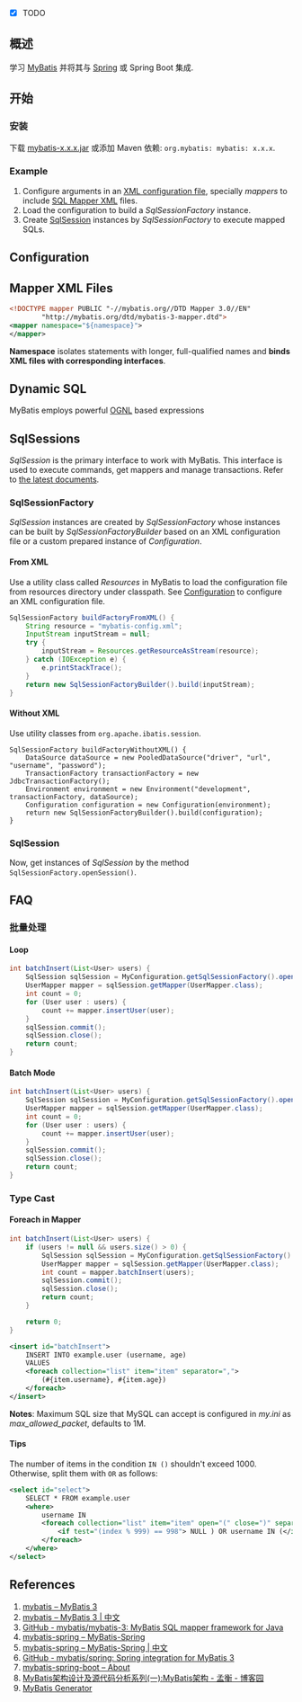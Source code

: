 - [x] TODO

## 概述

学习 [MyBatis](https://mybatis.org/mybatis-3/) 并将其与 [Spring](spring/index.md) 或 Spring Boot 集成.

## 开始

### 安装

下载 [mybatis-x.x.x.jar](https://github.com/mybatis/mybatis-3/releases) 或添加 Maven 依赖: `org.mybatis: mybatis: x.x.x`.

### Example

1. Configure arguments in an [XML configuration file](#configuration), specially *mappers* to include [SQL Mapper XML](#mapper-xml-files) files.
2. Load the configuration to build a *SqlSessionFactory* instance.
3. Create [SqlSession](#sqlsessions) instances by *SqlSessionFactory* to execute mapped SQLs.

## Configuration

## Mapper XML Files

```xml
<!DOCTYPE mapper PUBLIC "-//mybatis.org//DTD Mapper 3.0//EN"
        "http://mybatis.org/dtd/mybatis-3-mapper.dtd">
<mapper namespace="${namespace}">
</mapper>
```

**Namespace** isolates statements with longer, full-qualified names and **binds XML files with corresponding interfaces**.

## Dynamic SQL

MyBatis employs powerful [OGNL](https://commons.apache.org/proper/commons-ognl/) based expressions

## SqlSessions

*SqlSession* is the primary interface to work with MyBatis. This interface is used to execute commands, get mappers and manage transactions. Refer to [the latest documents](https://mybatis.org/mybatis-3/zh/java-api.html#sqlSessions).

### SqlSessionFactory

*SqlSession* instances are created by *SqlSessionFactory* whose instances can be built by *SqlSessionFactoryBuilder* based on an XML configuration file or a custom prepared instance of *Configuration*.

#### From XML

Use a utility class called *Resources* in MyBatis to load the configuration file from resources directory under classpath. See [Configuration](#configuration) to configure an XML configuration file. 

```java
SqlSessionFactory buildFactoryFromXML() {
    String resource = "mybatis-config.xml";
    InputStream inputStream = null;
    try {
        inputStream = Resources.getResourceAsStream(resource);
    } catch (IOException e) {
        e.printStackTrace();
    }
    return new SqlSessionFactoryBuilder().build(inputStream);
}
```

#### Without XML

Use utility classes from `org.apache.ibatis.session`.

```
SqlSessionFactory buildFactoryWithoutXML() {
    DataSource dataSource = new PooledDataSource("driver", "url", "username", "password");
    TransactionFactory transactionFactory = new JdbcTransactionFactory();
    Environment environment = new Environment("development", transactionFactory, dataSource);
    Configuration configuration = new Configuration(environment);
    return new SqlSessionFactoryBuilder().build(configuration);
}
```

### SqlSession

Now, get instances of *SqlSession* by the method `SqlSessionFactory.openSession()`.



## FAQ

### 批量处理

#### Loop

```java
int batchInsert(List<User> users) {
    SqlSession sqlSession = MyConfiguration.getSqlSessionFactory().openSession(false);
    UserMapper mapper = sqlSession.getMapper(UserMapper.class);
    int count = 0;
    for (User user : users) {
        count += mapper.insertUser(user);
    }
    sqlSession.commit();
    sqlSession.close();
    return count;
}
```

#### Batch Mode

```java
int batchInsert(List<User> users) {
    SqlSession sqlSession = MyConfiguration.getSqlSessionFactory().openSession(ExecutorType.BATCH, false); // only difference to above way
    UserMapper mapper = sqlSession.getMapper(UserMapper.class);
    int count = 0;
    for (User user : users) {
        count += mapper.insertUser(user);
    }
    sqlSession.commit();
    sqlSession.close();
    return count;
}
```

### Type Cast



#### Foreach in Mapper

```java
int batchInsert(List<User> users) {
    if (users != null && users.size() > 0) {
        SqlSession sqlSession = MyConfiguration.getSqlSessionFactory().openSession();
        UserMapper mapper = sqlSession.getMapper(UserMapper.class);
        int count = mapper.batchInsert(users);
        sqlSession.commit();
        sqlSession.close();
        return count;
    }

    return 0;
}
```

```xml
<insert id="batchInsert">
    INSERT INTO example.user (username, age)
    VALUES
    <foreach collection="list" item="item" separator=",">
        (#{item.username}, #{item.age})
    </foreach>
</insert>
```

**Notes**: Maximum SQL size that MySQL can accept is configured in *my.ini* as *max_allowed_packet*, defaults to 1M.

#### Tips

The number of items in the condition `IN ()` shouldn't exceed 1000. Otherwise, split them with `OR` as follows:

```xml
<select id="select">
	SELECT * FROM example.user
	<where>
		username IN 
		<foreach collection="list" item="item" open="(" close=")" separator=",">
			<if test="(index % 999) == 998"> NULL ) OR username IN (</if>#{item}
		</foreach>
	</where>
</select>
```


## References

1. [mybatis – MyBatis 3](https://mybatis.org/mybatis-3/)
2. [mybatis – MyBatis 3 | 中文](https://mybatis.org/mybatis-3/zh/)
3. [GitHub - mybatis/mybatis-3: MyBatis SQL mapper framework for Java](https://github.com/mybatis/mybatis-3)
4. [mybatis-spring – MyBatis-Spring](http://mybatis.org/spring/)
5. [mybatis-spring – MyBatis-Spring | 中文](http://mybatis.org/spring/zh/index.html)
6. [GitHub - mybatis/spring: Spring integration for MyBatis 3](https://github.com/mybatis/spring)
7. [mybatis-spring-boot – About](http://mybatis.org/spring-boot-starter/)
8. [MyBatis架构设计及源代码分析系列(一):MyBatis架构 - 孟衡 - 博客园](https://www.cnblogs.com/mengheng/p/3739610.html)
9. [MyBatis Generator](http://mybatis.org/generator/index.html)